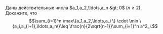 Даны действительные числа $a_1,a_2,\ldots,a_n &gt; 0$ $(n\geq 2)$. Докажите, что $$\sum_{i=1}^n \max\{a_1,a_2,\ldots,a_i \} \cdot \min \{a_i,a_{i+1},\ldots,a_n\}\leq \frac{n}{2\sqrt{n-1}}\sum_{i=1}^n a^2_i.$$